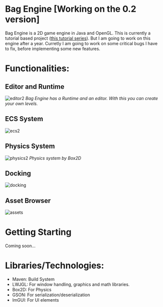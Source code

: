 # Bag Engine [Working on the 0.2 version]
Bag Engine is a 2D game engine in Java and OpenGL. This is currently a tutorial based project ([this tutorial series](https://www.youtube.com/watch?v=VyKE7vz65rY&list=PLtrSb4XxIVbp8AKuEAlwNXDxr99e3woGE)). But I am going to work on this engine after a year. Curretly I am going to work on some critical bugs I have to fix, before implementing some new features.

# Functionalities:
## Editor and Runtime 
![editor2](https://github.com/user-attachments/assets/36513b81-04e7-4583-8ea5-05d21b99fbb3)
*Bag Engine has a Runtime and an editor. With this you can create your own levels.*

## ECS System
![ecs2](https://github.com/user-attachments/assets/f59f5f8a-82f2-431c-8e27-0a6d4fa45080)

## Physics System
![physics2](https://github.com/user-attachments/assets/3b892c6d-d840-4e36-99af-9a1f3a54272c)
*Physics system by Box2D*

## Docking 
![docking](https://github.com/user-attachments/assets/ecffaa47-ccd3-4412-bb4a-a0e23f72fd1f)

## Asset Browser
![assets](https://github.com/user-attachments/assets/ed6c4e4b-da8e-4213-b71a-2a2b83eddb10)


# Getting Starting
Coming soon...

# Libraries/Technologies:
- Maven: Build System
- LWJGL: For window handling, graphics and math libraries.
- Box2D: For Physics
- GSON: For serialization/deserialization
- ImGUI: For UI elements
